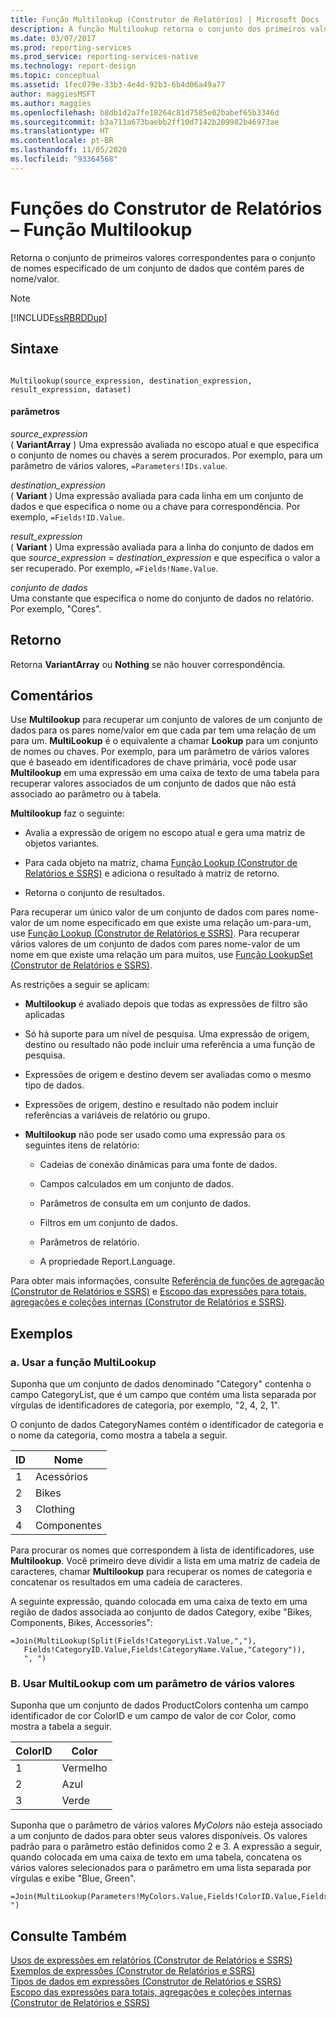 ```yaml
---
title: Função Multilookup (Construtor de Relatórios) | Microsoft Docs
description: A função Multilookup retorna o conjunto dos primeiros valores correspondentes para o conjunto de nomes especificado de um conjunto de dados que contém pares nome/valor no Construtor de Relatórios.
ms.date: 03/07/2017
ms.prod: reporting-services
ms.prod_service: reporting-services-native
ms.technology: report-design
ms.topic: conceptual
ms.assetid: 1fec079e-33b3-4e4d-92b3-6b4d06a49a77
author: maggiesMSFT
ms.author: maggies
ms.openlocfilehash: b8db1d2a7fe18264c81d7585e02babef65b3346d
ms.sourcegitcommit: b3a711a673baebb2ff10d7142b209982b46973ae
ms.translationtype: HT
ms.contentlocale: pt-BR
ms.lasthandoff: 11/05/2020
ms.locfileid: "93364568"
---
```

# <a name="report-builder-functions---multilookup-function"></a>Funções do Construtor de Relatórios – Função Multilookup
  Retorna o conjunto de primeiros valores correspondentes para o conjunto de nomes especificado de um conjunto de dados que contém pares de nome/valor.  
  
> [!NOTE]  
>  [!INCLUDE[ssRBRDDup](../../includes/ssrbrddup-md.md)]  
  
## <a name="syntax"></a>Sintaxe  
  
```  
  
Multilookup(source_expression, destination_expression, result_expression, dataset)  
```  
  
#### <a name="parameters"></a>parâmetros  
 *source_expression*  
 ( **VariantArray** ) Uma expressão avaliada no escopo atual e que especifica o conjunto de nomes ou chaves a serem procurados. Por exemplo, para um parâmetro de vários valores, `=Parameters!IDs.value`.  
  
 *destination_expression*  
 ( **Variant** ) Uma expressão avaliada para cada linha em um conjunto de dados e que especifica o nome ou a chave para correspondência. Por exemplo, `=Fields!ID.Value`.  
  
 *result_expression*  
 ( **Variant** ) Uma expressão avaliada para a linha do conjunto de dados em que *source_expression* = *destination_expression* e que especifica o valor a ser recuperado. Por exemplo, `=Fields!Name.Value`.  
  
 *conjunto de dados*  
 Uma constante que especifica o nome do conjunto de dados no relatório. Por exemplo, "Cores".  
  
## <a name="return"></a>Retorno  
 Retorna **VariantArray** ou **Nothing** se não houver correspondência.  
  
## <a name="remarks"></a>Comentários  
 Use **Multilookup** para recuperar um conjunto de valores de um conjunto de dados para os pares nome/valor em que cada par tem uma relação de um para um. **MultiLookup** é o equivalente a chamar **Lookup** para um conjunto de nomes ou chaves. Por exemplo, para um parâmetro de vários valores que é baseado em identificadores de chave primária, você pode usar **Multilookup** em uma expressão em uma caixa de texto de uma tabela para recuperar valores associados de um conjunto de dados que não está associado ao parâmetro ou à tabela.  
  
 **Multilookup** faz o seguinte:  
  
-   Avalia a expressão de origem no escopo atual e gera uma matriz de objetos variantes.  
  
-   Para cada objeto na matriz, chama [Função Lookup &#40;Construtor de Relatórios e SSRS&#41;](../../reporting-services/report-design/report-builder-functions-lookup-function.md) e adiciona o resultado à matriz de retorno.  
  
-   Retorna o conjunto de resultados.  
  
 Para recuperar um único valor de um conjunto de dados com pares nome-valor de um nome especificado em que existe uma relação um-para-um, use [Função Lookup &#40;Construtor de Relatórios e SSRS&#41;](../../reporting-services/report-design/report-builder-functions-lookup-function.md). Para recuperar vários valores de um conjunto de dados com pares nome-valor de um nome em que existe uma relação um para muitos, use [Função LookupSet &#40;Construtor de Relatórios e SSRS&#41;](../../reporting-services/report-design/report-builder-functions-lookupset-function.md).  
  
 As restrições a seguir se aplicam:  
  
-   **Multilookup** é avaliado depois que todas as expressões de filtro são aplicadas  
  
-   Só há suporte para um nível de pesquisa. Uma expressão de origem, destino ou resultado não pode incluir uma referência a uma função de pesquisa.  
  
-   Expressões de origem e destino devem ser avaliadas como o mesmo tipo de dados.  
  
-   Expressões de origem, destino e resultado não podem incluir referências a variáveis de relatório ou grupo.  
  
-   **Multilookup** não pode ser usado como uma expressão para os seguintes itens de relatório:  
  
    -   Cadeias de conexão dinâmicas para uma fonte de dados.  
  
    -   Campos calculados em um conjunto de dados.  
  
    -   Parâmetros de consulta em um conjunto de dados.  
  
    -   Filtros em um conjunto de dados.  
  
    -   Parâmetros de relatório.  
  
    -   A propriedade Report.Language.  
  
 Para obter mais informações, consulte [Referência de funções de agregação &#40;Construtor de Relatórios e SSRS&#41;](../../reporting-services/report-design/report-builder-functions-aggregate-functions-reference.md) e [Escopo das expressões para totais, agregações e coleções internas &#40;Construtor de Relatórios e SSRS&#41;](../../reporting-services/report-design/expression-scope-for-totals-aggregates-and-built-in-collections.md).  
  
## <a name="examples"></a>Exemplos

### <a name="a-use-multilookup-function"></a>a. Usar a função MultiLookup
 Suponha que um conjunto de dados denominado "Category" contenha o campo CategoryList, que é um campo que contém uma lista separada por vírgulas de identificadores de categoria, por exemplo, "2, 4, 2, 1".  
  
 O conjunto de dados CategoryNames contém o identificador de categoria e o nome da categoria, como mostra a tabela a seguir.  
  
|ID|Nome|  
|--------|----------|  
|1|Acessórios|  
|2|Bikes|  
|3|Clothing|  
|4|Componentes|  
  
 Para procurar os nomes que correspondem à lista de identificadores, use **Multilookup**. Você primeiro deve dividir a lista em uma matriz de cadeia de caracteres, chamar **Multilookup** para recuperar os nomes de categoria e concatenar os resultados em uma cadeia de caracteres.  
  
 A seguinte expressão, quando colocada em uma caixa de texto em uma região de dados associada ao conjunto de dados Category, exibe "Bikes, Components, Bikes, Accessories":  
  
```  
=Join(MultiLookup(Split(Fields!CategoryList.Value,","),  
   Fields!CategoryID.Value,Fields!CategoryName.Value,"Category")),  
   ", ")  
```  
  
### <a name="b-use-multilookup-with-multivalue-parameter"></a>B. Usar MultiLookup com um parâmetro de vários valores  
 Suponha que um conjunto de dados ProductColors contenha um campo identificador de cor ColorID e um campo de valor de cor Color, como mostra a tabela a seguir.  
  
|ColorID|Color|  
|-------------|-----------|  
|1|Vermelho|  
|2|Azul|  
|3|Verde|  
  
 Suponha que o parâmetro de vários valores *MyColors* não esteja associado a um conjunto de dados para obter seus valores disponíveis. Os valores padrão para o parâmetro estão definidos como 2 e 3. A expressão a seguir, quando colocada em uma caixa de texto em uma tabela, concatena os vários valores selecionados para o parâmetro em uma lista separada por vírgulas e exibe "Blue, Green".  
  
```  
=Join(MultiLookup(Parameters!MyColors.Value,Fields!ColorID.Value,Fields!Color.Value,"ProductColors"),", ")  
```  
  
## <a name="see-also"></a>Consulte Também  
 [Usos de expressões em relatórios &#40;Construtor de Relatórios e SSRS&#41;](../../reporting-services/report-design/expression-uses-in-reports-report-builder-and-ssrs.md)   
 [Exemplos de expressões &#40;Construtor de Relatórios e SSRS&#41;](../../reporting-services/report-design/expression-examples-report-builder-and-ssrs.md)   
 [Tipos de dados em expressões &#40;Construtor de Relatórios e SSRS&#41;](../../reporting-services/report-design/data-types-in-expressions-report-builder-and-ssrs.md)   
 [Escopo das expressões para totais, agregações e coleções internas &#40;Construtor de Relatórios e SSRS&#41;](../../reporting-services/report-design/expression-scope-for-totals-aggregates-and-built-in-collections.md)  
  
  
